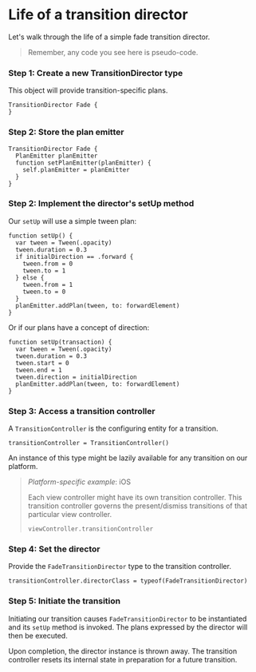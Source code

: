 # Life of a transition director

Let's walk through the life of a simple fade transition director.

> Remember, any code you see here is pseudo-code.

### Step 1: Create a new TransitionDirector type

This object will provide transition-specific plans.

```
TransitionDirector Fade {
}
```

### Step 2: Store the plan emitter

```
TransitionDirector Fade {
  PlanEmitter planEmitter
  function setPlanEmitter(planEmitter) {
    self.planEmitter = planEmitter
  }
}
```

### Step 2: Implement the director's setUp method

Our `setUp` will use a simple tween plan:

```
function setUp() {
  var tween = Tween(.opacity)
  tween.duration = 0.3
  if initialDirection == .forward {
    tween.from = 0
    tween.to = 1
  } else {
    tween.from = 1
    tween.to = 0
  }
  planEmitter.addPlan(tween, to: forwardElement)
}
```

Or if our plans have a concept of direction:

```
function setUp(transaction) {
  var tween = Tween(.opacity)
  tween.duration = 0.3
  tween.start = 0
  tween.end = 1
  tween.direction = initialDirection
  planEmitter.addPlan(tween, to: forwardElement)
}
```

### Step 3: Access a transition controller

A `TransitionController` is the configuring entity for a transition.

```
transitionController = TransitionController()
```

An instance of this type might be lazily available for any transition on our platform.

> _Platform-specific example_: iOS
> 
> Each view controller might have its own transition controller. This transition controller governs the present\/dismiss transitions of that particular view controller.
> 
> ```
> viewController.transitionController
> ```

### Step 4: Set the director

Provide the `FadeTransitionDirector` type to the transition controller.

```
transitionController.directorClass = typeof(FadeTransitionDirector)
```

### Step 5: Initiate the transition

Initiating our transition causes `FadeTransitionDirector` to be instantiated and its `setUp` method is invoked. The plans expressed by the director will then be executed.

Upon completion, the director instance is thrown away. The transition controller resets its internal state in preparation for a future transition.

